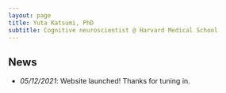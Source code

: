 ```yaml
---
layout: page
title: Yuta Katsumi, PhD
subtitle: Cognitive neuroscientist @ Harvard Medical School
---
```


## News
- _05/12/2021_: Website launched! Thanks for tuning in.
